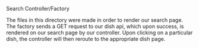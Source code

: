 Search Controller/Factory

The files in this directory were made in order to render our search page. The factory sends a GET request to our dish api, which upon success, is rendered on our search page by our controller. Upon clicking on a particular dish, the controller will then reroute to the appropriate dish page.